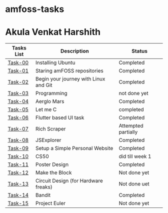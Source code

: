# amfoss-tasks
# Akula Venkat Harshith
**Tasks List**|**Description**|**Status**
--------------|---------------|---------------
[Task-00](https://github.com/harshkat10/amfoss-tasks/tree/main/task00)|Installing Ubuntu|Completed
[Task-01](https://github.com/harshkat10/amfoss-tasks/tree/main/task01)|Staring amFOSS repositories|Completed
[Task-02](https://github.com/harshkat10/amfoss-tasks/tree/main/task02)|Begin your journey with Linux and Git|Completed
[Task-03](https://github.com/harshkat10/amfoss-tasks/tree/main/task03)|Programming|not done yet
[Task-04](https://github.com/harshkat10/amfoss-tasks/tree/main/task04)|Aerglo Mars|Completed
[Task-05](https://github.com/harshkat10/amfoss-tasks/tree/main/task05)|Let me C|completed
[Task-06](https://github.com/harshkat10/amfoss-tasks/tree/main/task06)|Flutter based UI task|Completed
[Task-07](https://github.com/harshkat10/amfoss-tasks/tree/main/task07)|Rich Scraper|Attempted partially
[Task-08](https://github.com/harshkat10/amfoss-tasks/tree/main/task08)|JSExplorer|Completed
[Task-09](https://github.com/harshkat10/amfoss-tasks/tree/main/task09)|Setup a Simple Personal Website|Completed
[Task-10](https://github.com/harshkat10/amfoss-tasks/tree/main/task10)|CS50|did till week 1
[Task-11](https://github.com/harshkat10/amfoss-tasks/tree/main/task11)|Poster Design|Completed
[Task-12](https://github.com/harshkat10/amfoss-tasks/tree/main/task12)|Make the Block|Not done yet
[Task-13](https://github.com/harshkat10/amfoss-tasks/tree/main/task13)|Circuit Design (for Hardware freaks)|Not done uet
[Task-14](https://github.com/harshkat10/amfoss-tasks/tree/main/task14)|Bandit|Completed
[Task-15](https://github.com/harshkat10/amfoss-tasks/tree/main/task15)|Project Euler|Not done yet
